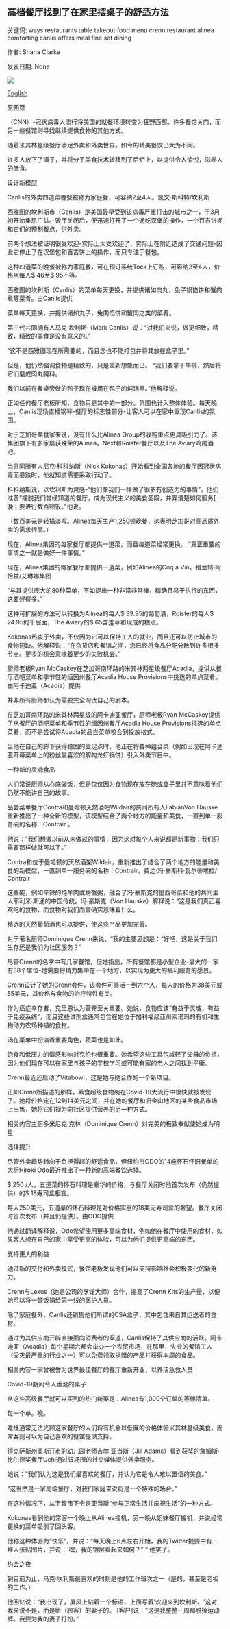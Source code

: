 ## 高档餐厅找到了在家里摆桌子的舒适方法

关键词: ways restaurants table takeout food menu crenn restaurant alinea comforting canlis offers meal fine set dining

作者: Shana Clarke

发表日期: None

![](https://cdn.cnn.com/cnnnext/dam/assets/200406155121-06-fine-dining-boxes-and-bowls-super-tease.jpg)

[English](Fine%20dining%20restaurants%20find%20comforting%20ways%20to%20set%20the%20table%20at%20home.md)

[原网页](https://edition.cnn.com/travel/article/fine-dining-restaurants-takeout-pandemic/index.html)

（CNN）-冠状病毒大流行将美国的就餐环境转变为狂野西部。许多餐馆关门，而另一些餐馆则寻找继续提供食物的其他方式。

随着米其林星级餐厅涉足外卖和外卖世界，如今的精美餐饮已大为不同。

许多人放下了镊子，并将分子美食技术转移到了后炉上，以提供令人愉悦，滋养人的膳食。

设计新模型

Canlis的外卖四道菜晚餐被称为家庭餐，可容纳2至4人。凯文·斯科特/坎利斯

西雅图的坎利斯市（Canlis）是美国最早受到该病毒严重打击的城市之一，于3月初开始集思广益。饭厅关闭后，便迅速打开了一个通吃汉堡的操作，一个百吉饼棚和它们的预制餐点，供外卖。

前两个想法被证明很受欢迎-实际上太受欢迎了，实际上在附近造成了交通问题-因此它停止了在汉堡包和百吉饼上的操作，而只专注于餐包。

这种四道菜的晚餐被称为家庭餐，可在预订系统Tock上订购，可容纳2至4人，价格从每人$ 46至$ 95不等。

西雅图的坎利斯（Canlis）的菜单每天更换，并提供诸如肉丸，兔子锅馅饼和蟹肉煮等菜肴。由Canlis提供

菜单每天更换，并提供诸如丸子，兔肉馅饼和蟹肉之类的菜肴。

第三代共同拥有人马克·坎利斯（Mark Canlis）说：“对我们来说，做更细致，精致，精致的美食是没有意义的。”

“这不是西雅图现在所需要的，而且您也不能打包并将其放在盒子里。”

但是，他仍然强调食物是精致的，只是重新想象而已。 “我们要拿干牛排，然后将它们磨成肉丸腌料。

我们以前在餐桌旁做的鸭子现在被用在鸭子的炖锅里。”他解释说。

正如任何餐厅老板所知，食物只是其中的一部分。氛围也计入整体体验。每天晚上，Canlis现场直播钢琴-餐厅的标志性部分-让客人可以在家中重现Canlis的氛围。

对于芝加哥美食家来说，没有什么比Alinea Group的收购重点更具吸引力了。该集团旗下有多家屡获殊荣的Alinea，Next和Roister餐厅以及The Aviary鸡尾酒吧。

当共同所有人尼克·科科纳斯（Nick Kokonas）开始看到全国各地的餐厅因冠状病毒而暴跌时，他就知道需要采取行动了。

科科纳斯说，以坎利斯为灵感-“他们像我们一样做了很多有创造力的事情”，他们准备“摆脱我们曾经知道的餐厅，成为现代主义的美食圣殿，并弄清楚如何服务[一晚上要进行数百顿饭。”他说。

（数百美元是轻描淡写。Alinea每天生产1,250顿晚餐，这表明​​芝加哥对高品质外卖的需求很高。）

现在，Alinea集团的每家餐厅都提供一道菜，而且每道菜经常更换。 “真正重要的事情之一就是做好一件事情。”

现在，Alinea集团的每家餐厅都提供一道菜，例如Alinea的Coq a Vin。格兰特·阿恰兹/艾琳娜集团

“与其提供庞大的80种菜单，不如提出一种非常非常棒，精确且易于执行的东西，这要好得多。”

这种可扩展的方法可以转换为Alinea的每人$ 39.95的葡萄酒，Roister的每人$ 24.95的千层面，The Aviary的$ 65含羞草和现成的糕点。

Kokonas热衷于外卖，不仅因为它可以保持工人的就业，而且还可以防止城市的食物短缺。他解释说：“在杂货店和餐馆之间，您已经将食品分配分散到许多很多节点。更多的机会意味着更少的失败机会。”

厨师老板Ryan McCaskey在芝加哥南环路的米其林两星级餐厅Acadia，提供从餐厅酒吧菜单和季节性的缅因州餐厅Acadia House Provisions中挑选的单点菜肴。由阿卡迪亚（Acadia）提供

并非所有厨师都认为需要完全淘汰自己的剧本。

在芝加哥南环路的米其林两星级的阿卡迪亚餐厅，厨师老板Ryan McCaskey提供了从餐厅的酒吧菜单和季节性的缅因州餐厅Acadia House Provisions挑选的单点菜肴，而不是尝试将Acadia的品尝菜单咬合到投放格式。

当他在自己的脚下获得稳固的立足点时，他正在将各种组合菜（例如出现在阿卡迪亚开幕菜单上的粉丝最喜欢的解构龙虾锅饼）引入外卖节目中。

一种新的灵魂食品

人们常说厨师从心底做饭，但是仅仅因为食物现在放在碗或盒子里并不意味着他们仍然不能讲自己的故事。

品尝菜单餐厅Contra和曼哈顿天然酒吧Wildair的共同所有人FabiánVon Hauske重新推出了一种全新的模型，该模型结合了两个地方的能量和美食，一直到单一服务碗的名称：Contrair 。

他说：“我们想做以前从未做过的事情，因为这对每个人来说都是新事物；我们只需要那样做就可以了。”

Contra和位于曼哈顿的天然酒架Wildair，重新推出了结合了两个地方的能量和美食的新模型，一直到单一服务碗的名称：Contrair。费边·冯·豪斯科·瓦尔蒂埃拉/ Contrair

这些碗，例如辛辣的炖羊肉或螃蟹粥，融合了冯·豪斯克的墨西哥菜和他的共同主人耶利米·斯通的中国传统。冯·豪斯克（Von Hauske）解释说：“这是我们真正喜欢吃的食物，而食物对我们而言确实意味着什么。

精选的天然葡萄酒也可以提供，使这些产品更加完善。

对于著名厨师Dominique Crenn来说，“我的主要思想是：“好吧，这是关于我们生存还是我们为社区服务？”

尽管Crenn的名字中有几家餐馆，但她指出，所有餐馆都是小型企业-最大的一家有38个席位-她需要将精力集中在一个地方，以实现为更大的福利服务的愿景。

Crenn设计了她的Crenn套件，该套件可养活一到六个人，每人的价格为38美元或55美元，其价格与食物的治疗特性有关。

作为癌症幸存者，克里恩认为营养至关重要。她说，食物应该“有益于灵魂，有益于免疫系统”，而且这些试剂盒通常包含在她位于加利福尼亚州索诺玛的有机和生物动力农场种植的食材。

汤在菜单中扮演着重要角色，蔬菜也是如此。

饱食和低压力的情感影响对克伦也很重要。她希望这些工具包减轻了父母的负担，因为他们现在可以在家里与孩子的学校学习或可能有家的老人之间找到平衡。

Crenn最近还启动了Vitabowl，这是她与她合作的一个新项目。

正如Crenn所描述的那样，素食超级食物碗在Covid-19大流行中很快就被发现了。她将价格定在12到14美元之间，并在她的餐厅和旧金山地区的某些食品市场上出售，她将它们视为向社区提供营养的另一种方式。

相关内容主厨多米尼克·克林（Dominique Crenn）对完美的极致奉献使她成为明星

选择提升

尽管外卖趋势趋向于负担得起的舒适食品，但纽约市ODO的14座怀石怀旧餐单的大厨Hiroki Odo最近推出了一种新的高端餐饮选择。

$ 250 /人，五道菜的怀石料理是豪华的价格，与餐厅关闭时他首次发布（仍然提供）的$ 18寿司盒相宜。

每人250美元，五道菜的怀石料理是对价格实惠的18美元寿司盒的奢望。餐厅关闭时首次发布（并且仍提供）。由ODO提供

他通过翻译解释说，Odo希望使用更多高端食材，例如他在餐厅中使用的食材，如果客人想在自己的家中享受更高的体验，可以为他们提供更高端的东西。

支持更大的利益

通过新的交付和外卖模式，餐馆老板发现他们可以支持影响社会积极变化的新努力。

Crenn与Lexus（她是公司的烹饪大师）合作，提高了Crenn Kits的生产量，以便她可以将一顿饭捐给第一线的医护人员。

除了家庭餐外，Canlis还销售他们所谓的CSA盒子，其中包含来自其运送者的食材。

通过为其供应商开辟直接面向消费者的渠道，Canlis保持了其供应商的活跃。阿卡迪亚（Acadia）每个星期六都会举办一个农贸市场，在那里，失业的餐馆工人（受灾最严重的行业之一）可以免费领取捐赠的产品并获得本周的食品。

相关内容一家曾被誉为世界最佳餐厅的餐厅重新开业，以养活急救人员

Covid-19期间令人垂涎的桌子

从这些高级餐厅就可以买到的热门新菜是：Alinea有1,000个订单的等候清单。

每一个单。晚。

难怪通常无法光顾这家餐厅的人们将有机会以低廉的价格体验米其林星级美食，而常客则可以为自己喜欢的餐馆提供支持。

得克萨斯州奥斯汀市的幼儿园老师吉尔·亚当斯（Jill Adams）看到获奖的詹姆斯·比尔德奖餐厅Uchi通过该场所的社交媒体提供外卖服务。

她说：“我们认为这是我们最喜欢的餐厅，并认为它是令人难以置信的美食。”

“这当然是一家高端餐厅，对我们家庭来说将是一个特殊的场合。”

在这种情况下，从宇智市下令是亚当斯“参与正常生活并庆祝生活”的一种方式。

Kokonas看到他的常客一个晚上从Alinea接机，另一晚从姐妹餐厅接机，并说经常更换的菜单吸引了回头客。

他称这种体验为“快乐”，并说：“每天晚上6点左右开始，我的Twitter提要中有一堆人张贴图片，并说：'嘿，我的镀层看起来如何？” “ 他笑了。

约会之夜

到目前为止，马克·坎利斯最喜欢的时刻是他的工作班次之一（是的，甚至是老板的工作。）

他回忆说：“我出现了，屏风上贴着一个标语，上面写着'欢迎来到坎利斯。'这对我来说不是，而是给（顾客）的妻子的。 [客户]说：“这是我整整一周都脱掉运动裤。我要为我的妻子打扮。”